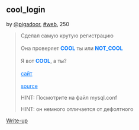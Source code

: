 ## cool_login
by [@pigadoor](https://t.me/pigadoor), [#web](/README.md#web), 250

> Сделал самую крутую регистрацию<br><br>Она проверяет <b style="color:#0077FF">COOL</b> ты или <b style="color:#0077FF">NOT_COOL</b><br><br>Я вот <b style="color:#0077FF">COOL</b>, а ты?<br><br><a style="color:#0077FF" href="http://pigadoor.punchclub.ru"  >сайт</a><br><br><a style="color:#0077FF" href="cool_login.zip" download>source</a>
> 
> HINT: Посмотрите на файл mysql.conf
> 
> HINT:  он немного отличается от дефолтного


[Write-up](WRITEUP.md)